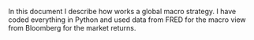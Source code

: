 In this document I describe how works a global macro strategy. 
I have coded everything in Python and used data from FRED for the macro view from Bloomberg for the market returns.
